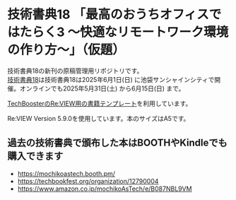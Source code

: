 # 技術書典18 「最高のおうちオフィスではたらく3 ～快適なリモートワーク環境の作り方～」（仮題）

技術書典18の新刊の原稿管理用リポジトリです。  
[技術書典18](https://techbookfest.org/event/tbf18)は技術書典18は2025年6月1日(日) に池袋サンシャインシティで開催。オンラインでも2025年5月31日(土) から6月15日(日) まで。

[TechBoosterのRe:VIEW用の書籍テンプレート](https://github.com/TechBooster/ReVIEW-Template)を利用しています。

Re:VIEW Version 5.9.0を使用しています。本のサイズはA5です。

## 過去の技術書典で頒布した本はBOOTHやKindleでも購入できます

* https://mochikoastech.booth.pm/
* https://techbookfest.org/organization/12790004
* https://www.amazon.co.jp/mochikoAsTech/e/B087NBL9VM
